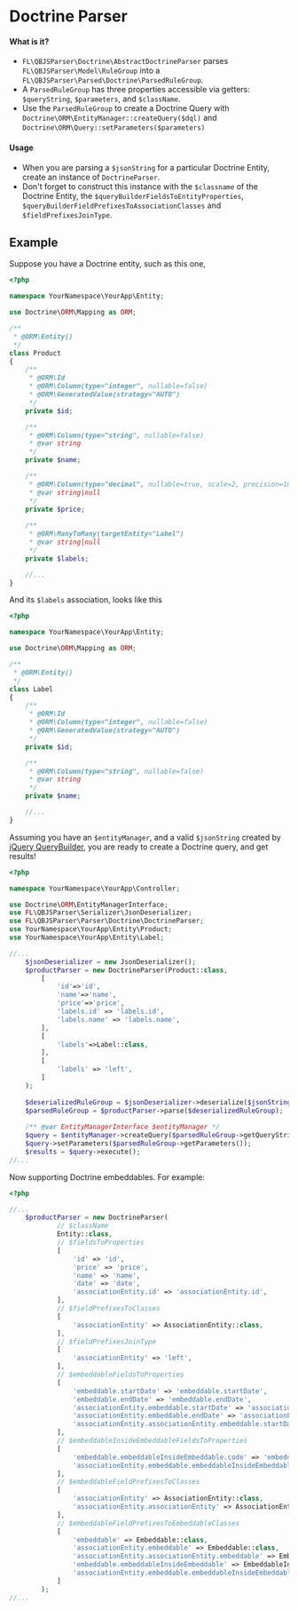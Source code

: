 # Doctrine Parser

#### What is it?
- `FL\QBJSParser\Doctrine\AbstractDoctrineParser` parses `FL\QBJSParser\Model\RuleGroup` into a `FL\QBJSParser\Parsed\Doctrine\ParsedRuleGroup`.
- A `ParsedRuleGroup` has three properties accessible via getters: `$queryString`, `$parameters`, and `$className`. 
- Use the `ParsedRuleGroup` to create a Doctrine Query with `Doctrine\ORM\EntityManager::createQuery($dql)` and `Doctrine\ORM\Query::setParameters($parameters)`

#### Usage
- When you are parsing a `$jsonString` for a particular Doctrine Entity, create an instance of `DoctrineParser`.
- Don't forget to construct this instance with the `$classname` of the Doctrine Entity, the 
  `$queryBuilderFieldsToEntityProperties`, `$queryBuilderFieldPrefixesToAssociationClasses` and `$fieldPrefixesJoinType`.

## Example

Suppose you have a Doctrine entity, such as this one,

```php
<?php

namespace YourNamespace\YourApp\Entity;

use Doctrine\ORM\Mapping as ORM;

/**
 * @ORM\Entity()
 */
class Product
{
    /**
     * @ORM\Id
     * @ORM\Column(type="integer", nullable=false)
     * @ORM\GeneratedValue(strategy="AUTO")
     */
    private $id;

    /**
     * @ORM\Column(type="string", nullable=false)
     * @var string
     */
    private $name;

    /**
     * @ORM\Column(type="decimal", nullable=true, scale=2, precision=10)
     * @var string|null
     */
    private $price;
    
    /**
     * @ORM\ManyToMany(targetEntity="Label")
     * @var string|null
     */
    private $labels;

    //...
}
```

And its `$labels` association, looks like this

```php
<?php

namespace YourNamespace\YourApp\Entity;

use Doctrine\ORM\Mapping as ORM;

/**
 * @ORM\Entity()
 */
class Label
{
    /**
     * @ORM\Id
     * @ORM\Column(type="integer", nullable=false)
     * @ORM\GeneratedValue(strategy="AUTO")
     */
    private $id;

    /**
     * @ORM\Column(type="string", nullable=false)
     * @var string
     */
    private $name;

    //...
}
```

Assuming you have an `$entityManager`, and a  valid `$jsonString` created by [jQuery QueryBuilder](http://querybuilder.js.org/), you are ready to create a Doctrine query, and get results!

```php
<?php

namespace YourNamespace\YourApp\Controller;

use Doctrine\ORM\EntityManagerInterface;
use FL\QBJSParser\Serializer\JsonDeserializer;
use FL\QBJSParser\Parser\Doctrine\DoctrineParser;
use YourNamespace\YourApp\Entity\Product;
use YourNamespace\YourApp\Entity\Label;

//...
    $jsonDeserializer = new JsonDeserializer();
    $productParser = new DoctrineParser(Product::class, 
        [
            'id'=>'id',
            'name'=>'name',
            'price'=>'price',
            'labels.id' => 'labels.id',
            'labels.name' => 'labels.name',
        ],
        [
            'labels'=>Label::class,
        ],
        [
            'labels' => 'left',
        ]
    );
    
    $deserializedRuleGroup = $jsonDeserializer->deserialize($jsonString);
    $parsedRuleGroup = $productParser->parse($deserializedRuleGroup);
    
    /** @var EntityManagerInterface $entityManager */
    $query = $entityManager->createQuery($parsedRuleGroup->getQueryString());
    $query->setParameters($parsedRuleGroup->getParameters());
    $results = $query->execute();
//... 
```

Now supporting Doctrine embeddables. For example:

```php
<?php

//...
    $productParser = new DoctrineParser(
            // $className
            Entity::class,
            // $fieldsToProperties
            [
                'id' => 'id',
                'price' => 'price',
                'name' => 'name',
                'date' => 'date',
                'associationEntity.id' => 'associationEntity.id',
            ],
            // $fieldPrefixesToClasses
            [
                'associationEntity' => AssociationEntity::class,
            ],
            // $fieldPrefixesJoinType
            [
                'associationEntity' => 'left',
            ],
            // $embeddableFieldsToProperties
            [
                'embeddable.startDate' => 'embeddable.startDate',
                'embeddable.endDate' => 'embeddable.endDate',
                'associationEntity.embeddable.startDate' => 'associationEntity.embeddable.startDate',
                'associationEntity.embeddable.endDate' => 'associationEntity.embeddable.endDate',
                'associationEntity.associationEntity.embeddable.startDate' => 'associationEntity.associationEntity.embeddable.startDate',
            ],
            // $embeddableInsideEmbeddableFieldsToProperties
            [
                'embeddable.embeddableInsideEmbeddable.code' => 'embeddable.embeddableInsideEmbeddable.code',
                'associationEntity.embeddable.embeddableInsideEmbeddable.code' => 'associationEntity.embeddable.embeddableInsideEmbeddable.code'
            ],
            // $embeddableFieldPrefixesToClasses
            [
                'associationEntity' => AssociationEntity::class,
                'associationEntity.associationEntity' => AssociationEntity::class,
            ],
            // $embeddableFieldPrefixesToEmbeddableClasses
            [
                'embeddable' => Embeddable::class,
                'associationEntity.embeddable' => Embeddable::class,
                'associationEntity.associationEntity.embeddable' => Embeddable::class,
                'embeddable.embeddableInsideEmbeddable' => EmbeddableInsideEmbeddable::class,
                'associationEntity.embeddable.embeddableInsideEmbeddable' => EmbeddableInsideEmbeddable::class,
            ]
        );
//... 
```

